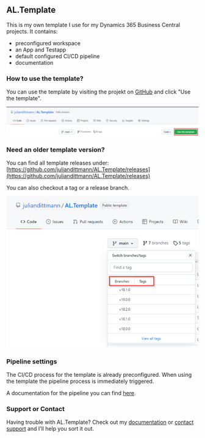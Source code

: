 ## AL.Template

This is my own template I use for my Dynamics 365 Business Central projects. It contains:

- preconfigured workspace
- an App and Testapp
- default configured CI/CD pipeline 
- documentation

### How to use the template?

You can use the template by visiting the projekt on [GitHub](https://github.com/juliandittmann/AL.Template) and click "Use the template".

![TemplateUsage](/assets/UseTemplate.png)

### Need an older template version?

You can find all template releases under: [https://github.com/juliandittmann/AL.Template/releases](https://github.com/juliandittmann/AL.Template/releases)


You can also checkout a tag or a release branch.

![TemplateUsage](/assets/ReleaseBranches.png)

### Pipeline settings

The CI/CD process for the template is already preconfigured. When using the template the pipeline process is immediately triggered.

A documentation for the pipeline you can find [here](https://github.com/juliandittmann/AL.Template/blob/main/Docs/CICD.md).

### Support or Contact

Having trouble with AL.Template? Check out my [documentation](https://github.com/juliandittmann/AL.Template/tree/main/Docs/) or [contact support](https://github.com/juliandittmann/AL.Template/issues) and I’ll help you sort it out.
